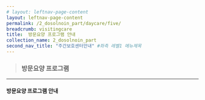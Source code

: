 ```yaml
---
# layout: leftnav-page-content
layout: leftnav-page-content
permalink: /2_dosolnoin_part/daycare/five/
breadcrumb: visitingcare
title:  방문요양 프로그램 안내
collection_name: 2_dosolnoin_part
second_nav_title: "주간보호센터안내" #좌측 레벨1 메뉴제목
---
```


> ### **방문요양 프로그램**

---

#### **방문요양 프로그램 안내**
